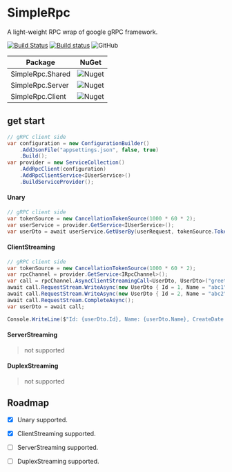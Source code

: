 # SimpleRpc
A light-weight RPC wrap of google gRPC framework.

[![Build Status](https://travis-ci.org/netcore-jroger/SimpleRpc.svg?branch=master)](https://travis-ci.org/netcore-jroger/SimpleRpc)
[![Build status](https://ci.appveyor.com/api/projects/status/s8g60aaujm6ajcfs/branch/master?svg=true)](https://ci.appveyor.com/project/netcore-jroger/simplerpc/branch/master)
![GitHub](https://img.shields.io/github/license/netcore-jroger/SimpleRpc.svg)

| **Package** | **NuGet** |
| --- | --- |
| SimpleRpc.Shared | ![Nuget](https://img.shields.io/nuget/v/SimpleRpc.Shared.svg) |
| SimpleRpc.Server | ![Nuget](https://img.shields.io/nuget/v/SimpleRpc.Server.svg) |
| SimpleRpc.Client | ![Nuget](https://img.shields.io/nuget/v/SimpleRpc.Client.svg) |

## get start

```csharp
// gRPC client side
var configuration = new ConfigurationBuilder()
    .AddJsonFile("appsettings.json", false, true)
    .Build();
var provider = new ServiceCollection()
    .AddRpcClient(configuration)
    .AddRpcClientService<IUserService>()
    .BuildServiceProvider();
```

#### Unary
```csharp
// gRPC client side
var tokenSource = new CancellationTokenSource(1000 * 60 * 2);
var userService = provider.GetService<IUserService>();
var userDto = await userService.GetUserBy(userRequest, tokenSource.Token);

```

#### ClientStreaming
```csharp
// gRPC client side
var tokenSource = new CancellationTokenSource(1000 * 60 * 2);
var rpcChannel = provider.GetService<IRpcChannel>();
var call = rpcChannel.AsyncClientStreamingCall<UserDto, UserDto>("greet.Greeter", "TestClientStreaming", tokenSource.Token);
await call.RequestStream.WriteAsync(new UserDto { Id = 1, Name = "abc1" });
await call.RequestStream.WriteAsync(new UserDto { Id = 2, Name = "abc2" });
await call.RequestStream.CompleteAsync();
var userDto = await call;

Console.WriteLine($"Id: {userDto.Id}, Name: {userDto.Name}, CreateDate: {userDto.CreateDate:yyyy-MM-dd HH:mm:ss fff}");
```

#### ServerStreaming
> not supported

#### DuplexStreaming
> not supported

## Roadmap

- [x] Unary supported.

- [x] ClientStreaming supported.

- [ ] ServerStreaming supported.

- [ ] DuplexStreaming supported.
